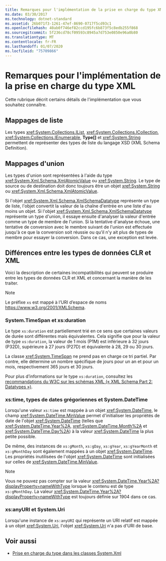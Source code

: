 ```yaml
---
title: Remarques pour l'implémentation de la prise en charge du type XML
ms.date: 03/30/2017
ms.technology: dotnet-standard
ms.assetid: 26b071f3-1261-47ef-8690-0717f5cd93c1
ms.openlocfilehash: 40ab0f746ef82ccd195fc6b873f5c8edb255f868
ms.sourcegitcommit: 5f236cd78cf09593c8945a7d753e0850e96a0b80
ms.translationtype: MT
ms.contentlocale: fr-FR
ms.lasthandoff: 01/07/2020
ms.locfileid: "75709866"
---
```

# <a name="xml-type-support-implementation-notes"></a>Remarques pour l'implémentation de la prise en charge du type XML
Cette rubrique décrit certains détails de l'implémentation que vous souhaitez connaître.  
  
## <a name="list-mappings"></a>Mappages de liste  
 Les types <xref:System.Collections.IList>, <xref:System.Collections.ICollection>, <xref:System.Collections.IEnumerable>, **Type[]** et <xref:System.String> permettent de représenter des types de liste du langage XSD (XML Schema Definition).  
  
## <a name="union-mappings"></a>Mappages d'union  
 Les types d'union sont représentées à l'aide du type <xref:System.Xml.Schema.XmlAtomicValue> ou <xref:System.String>. Le type de source ou de destination doit donc toujours être un objet <xref:System.String> ou <xref:System.Xml.Schema.XmlAtomicValue>.  
  
 Si l'objet <xref:System.Xml.Schema.XmlSchemaDatatype> représente un type de liste, l'objet convertit la valeur de la chaîne d'entrée en une liste d'au moins un objet. Si l'objet <xref:System.Xml.Schema.XmlSchemaDatatype> représente un type d'union, il essaye ensuite d'analyser la valeur d'entrée comme un type de membre de l'union. Si la tentative d'analyse échoue, une tentative de conversion avec le membre suivant de l'union est effectuée jusqu'à ce que la conversion soit réussie ou qu'il n'y ait plus de types de membre pour essayer la conversion. Dans ce cas, une exception est levée.  
  
## <a name="differences-between-clr-and-xml-data-types"></a>Différences entre les types de données CLR et XML  
 Voici la description de certaines incompatibilités qui peuvent se produire entre les types de données CLR et XML et concernant la manière de les traiter.  
  
> [!NOTE]
> Le préfixe `xs` est mappé à l’URI d’espace de noms <https://www.w3.org/2001/XMLSchema>.
  
### <a name="systemtimespan-and-xsduration"></a>System.TimeSpan et xs:duration  
 Le type `xs:duration` est partiellement trié en ce sens que certaines valeurs de durée sont différentes mais équivalentes. Cela signifie que pour la valeur de type `xs:duration`, la valeur de 1 mois (P1M) est inférieure à 32 jours (P32D), supérieure à 27 jours (P27D) et équivalente à 28, 29 ou 30 jours.  
  
 La classe <xref:System.TimeSpan> ne prend pas en charge ce tri partiel. Par contre, elle détermine un nombre spécifique de jours pour un an et pour un mois, respectivement 365 jours et 30 jours.  
  
 Pour plus d’informations sur le type `xs:duration`, consultez les [recommandations du W3C sur les schémas XML (« XML Schema Part 2: Datatypes »)](https://www.w3.org/TR/xmlschema-2/).
  
### <a name="xstime-gregorian-date-types-and-systemdatetime"></a>xs:time, types de dates grégoriennes et System.DateTime  
 Lorsqu'une valeur `xs:time` est mappée à un objet <xref:System.DateTime>, le champ <xref:System.DateTime.MinValue> permet d'initialiser les propriétés de date de l'objet <xref:System.DateTime> (telles que <xref:System.DateTime.Year%2A>, <xref:System.DateTime.Month%2A> et <xref:System.DateTime.Day%2A>) à la valeur <xref:System.DateTime> la plus petite possible.  
  
 De même, des instances de `xs:gMonth`, `xs:gDay`, `xs:gYear`, `xs:gYearMonth` et `xs:gMonthDay` sont également mappées à un objet <xref:System.DateTime>. Les propriétés inutilisées de l'objet <xref:System.DateTime> sont initialisées sur celles de <xref:System.DateTime.MinValue>.  
  
> [!NOTE]
> Vous ne pouvez pas compter sur la valeur <xref:System.DateTime.Year%2A?displayProperty=nameWithType> lorsque le contenu est de type `xs:gMonthDay`. La valeur <xref:System.DateTime.Year%2A?displayProperty=nameWithType> est toujours définie sur 1904 dans ce cas.  
  
### <a name="xsanyuri-and-systemuri"></a>xs:anyURI et System.Uri  
 Lorsqu'une instance de `xs:anyURI` qui représente un URI relatif est mappée à un objet <xref:System.Uri>, l'objet <xref:System.Uri> n'a pas d'URI de base.  
  
## <a name="see-also"></a>Voir aussi

- [Prise en charge du type dans les classes System.Xml](../../../../docs/standard/data/xml/type-support-in-the-system-xml-classes.md)
